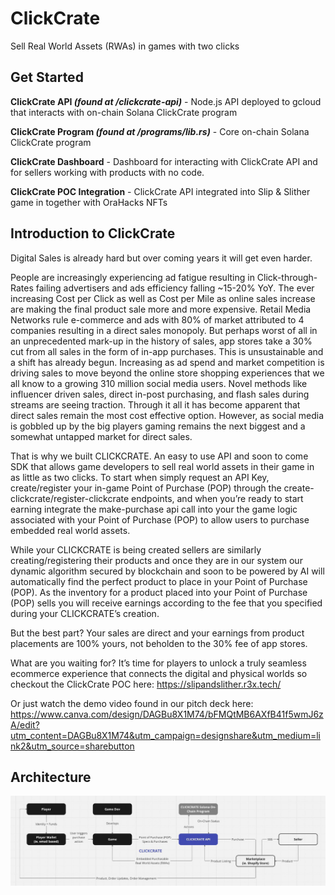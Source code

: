 # ClickCrate

Sell Real World Assets (RWAs) in games with two clicks

## Get Started

**ClickCrate API _(found at /clickcrate-api)_** - Node.js API deployed to gcloud that interacts with on-chain Solana ClickCrate program

**ClickCrate Program _(found at /programs/lib.rs)_** - Core on-chain Solana ClickCrate program

**ClickCrate Dashboard** - Dashboard for interacting with ClickCrate API and for sellers working with products with no code.

**ClickCrate POC Integration** - ClickCrate API integrated into Slip & Slither game in together with OraHacks NFTs




## Introduction to ClickCrate

Digital Sales is already hard but over coming years it will get even harder.

People are increasingly experiencing ad fatigue resulting in Click-through-Rates failing advertisers and ads efficiency falling ~15-20% YoY. The ever increasing Cost per Click as well as Cost per Mile as online sales increase are making the final product sale more and more expensive. Retail Media Networks rule e-commerce and ads with 80% of market attributed to 4 companies resulting in a direct sales monopoly. But perhaps worst of all in an unprecedented mark-up in the history of sales, app stores take a 30% cut from all sales in the form of in-app purchases. This is unsustainable and a shift has already begun. Increasing as ad spend and market competition is driving sales to move beyond the online store shopping experiences that we all know to a growing 310 million social media users. Novel methods like influencer
driven sales, direct in-post purchasing, and flash sales during streams are seeing traction. Through it all it has become apparent that direct sales remain the most cost effective option. However, as social media is gobbled up by the big players gaming remains the next biggest and a somewhat untapped market for direct sales.

That is why we built CLICKCRATE. An easy to use API and soon to come SDK that allows game developers to sell real world assets in their game in as little as two clicks. To start when simply request an API Key, create/register your in-game Point of Purchase (POP) through the create-clickcrate/register-clickcrate endpoints, and when you’re ready to start earning integrate the make-purchase api call into your the game logic associated with your Point of Purchase (POP) to allow users to purchase embedded real world assets.

While your CLICKCRATE is being created sellers are similarly creating/registering their products and once they are in our system our dynamic algorithm secured by blockchain and soon to be powered by AI will automatically find the perfect product to place in your Point of Purchase (POP). As the inventory for a product placed into your Point of Purchase (POP) sells you will receive earnings according to the fee that you specified during your CLICKCRATE’s creation.

But the best part? Your sales are direct and your earnings from product placements are 100% yours, not beholden to the 30% fee of app stores.

What are you waiting for? It’s time for players to unlock a truly seamless ecommerce experience that connects the digital and physical worlds so checkout the ClickCrate POC here: https://slipandslither.r3x.tech/

Or just watch the demo video found in our pitch deck here:
https://www.canva.com/design/DAGBu8X1M74/bFMQtMB6AXfB41f5wmJ6zA/edit?utm_content=DAGBu8X1M74&utm_campaign=designshare&utm_medium=link2&utm_source=sharebutton

## Architecture

![Image Alt Text](assets/architecture.jpeg)

